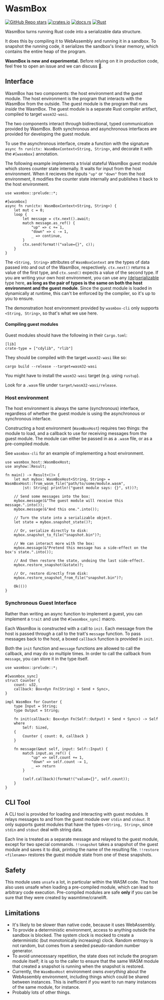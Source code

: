 # WasmBox

[![GitHub Repo stars](https://img.shields.io/github/stars/drifting-in-space/wasmbox?style=social)](https://github.com/drifting-in-space/wasmbox)
[![crates.io](https://img.shields.io/crates/v/wasmbox.svg)](https://crates.io/crates/wasmbox)
[![docs.rs](https://img.shields.io/badge/docs-release-brightgreen)](https://docs.rs/wasmbox/)
[![Rust](https://github.com/drifting-in-space/wasmbox/actions/workflows/rust.yml/badge.svg)](https://github.com/drifting-in-space/wasmbox/actions/workflows/rust.yml)

WasmBox turns running Rust code into a serializable data structure.

It does this by compiling it to WebAssembly and running it in a sandbox. To snapshot the running code, it serializes the sandbox's linear memory, which contains the entire heap of the program.

**WasmBox is new and experimental.** Before relying on it in production code, feel free to open an issue and we can discuss 🙂.

## Interface

WasmBox has two components: the host environment and the guest module. The host environment is the program that interacts with the WasmBox from the outside. The guest module is the program that runs *inside* the WasmBox. The guest module is a separate Rust compiler artifact, compiled to target `wasm32-wasi`.

The two components interact through bidirectional, typed communication provided by WasmBox. Both synchronous and asynchronous interfaces are provided for developing the guest module.

To use the asynchronous interface, create a function with the signature `async fn run(ctx: WasmBoxContext<String, String>`, and decorate it with the `#[wasmbox]` annotation.

The following example implements a trivial stateful WasmBox guest module which stores counter state internally. It waits for input from the host environment. When it recieves the inputs `"up"` or `"down"` from the host environment, it modifies the counter state internally and publishes it back to the host environment.

```rust,no_run
use wasmbox::prelude::*;

#[wasmbox]
async fn run(ctx: WasmBoxContext<String, String>) {
    let mut c = 0;
    loop {
        let message = ctx.next().await;
        match message.as_ref() {
            "up" => c += 1,
            "down" => c -= 1,
            _ => continue,
        }
        ctx.send(format!("value={}", c));
    }
}
```

The `<String, String>` attributes of `WasmBoxContext` are the types of data passed into and out of the WasmBox, respectively. `ctx.next()` returns a value of the first type, and `ctx.send()` expects a value of the second type. If you are writing your own host environment, you can use any [(de)serializable](https://serde.rs/) type here, **as long as the pair of types is the same on both the host environment and the guest module**. Since the guest module is loaded in dynamically at runtime, this can't be enforced by the compiler, so it's up to you to ensure.

The demonstration host environment provided by `wasmbox-cli` only supports `<String, String>`, so that's what we use here.

#### Compiling guest modules

Guest modules should have the following in their `Cargo.toml`:

```text
[lib]
crate-type = ["cdylib", "rlib"]
```

They should be compiled with the target `wasm32-wasi` like so:

```text
cargo build --release --target=wasm32-wasi
```

You might have to install the `wasm32-wasi` target (e.g. using `rustup`).

Look for a `.wasm` file under `target/wasm32-wasi/release`.

### Host environment

The host environment is always the same (synchronous) interface, regardless of whether the guest module is using the asynchronous or synchronous interface.

Constructing a host environment (`WasmBoxHost`) requires two things: the module to load, and a callback to use for receiving messages from the guest module. The module can either be passed in as a `.wasm` file, or as a pre-compiled module.

See `wasmbox-cli` for an example of implementing a host environment.

```rust,no_run
use wasmbox_host::WasmBoxHost;
use anyhow::Result;

fn main() -> Result<()> {
    let mut mybox: WasmBoxHost<String, String> = WasmBoxHost::from_wasm_file("path/to/some/module.wasm",
        |st: String| println!("guest module says: {}", st))?;

    // Send some messages into the box:
    mybox.message(&"The guest module will receive this message.".into());
    mybox.message(&"And this one.".into());

    // Turn the state into a serializable object.
    let state = mybox.snapshot_state()?;
    
    // Or, serialize directly to disk:
    mybox.snapshot_to_file("snapshot.bin")?;

    // We can interact more with the box:
    mybox.message(&"Pretend this message has a side-effect on the box's state.".into());

    // And then restore the state, undoing the last side-effect.
    mybox.restore_snapshot(&state)?;

    // Or, restore directly from disk:
    mybox.restore_snapshot_from_file("snapshot.bin")?;

    Ok(())
}
```

### Synchronous Guest Interface

Rather than writing an async function to implement a guest, you can implement a `trait` and use the `#[wasmbox_sync]` macro.

Each WasmBox is constructed with a call to `init`. Each message from the host is passed through a call to the trait's `message` function. To pass messages back to the host, a boxed `callback` function is provided in `init`.

Both the `init` function and `message` functions are allowed to call the callback, and may do so multiple times.
In order to call the callback from `message`, you can store it in the type itself.

```rust,no_run
use wasmbox::prelude::*;

#[wasmbox_sync]
struct Counter {
    count: u32,
    callback: Box<dyn Fn(String) + Send + Sync>,
}

impl WasmBox for Counter {
    type Input = String;
    type Output = String;

    fn init(callback: Box<dyn Fn(Self::Output) + Send + Sync>) -> Self
    where
        Self: Sized,
    {
        Counter { count: 0, callback }
    }

    fn message(&mut self, input: Self::Input) {
        match input.as_ref() {
            "up" => self.count += 1,
            "down" => self.count -= 1,
            _ => return
        }

        (self.callback)(format!("value={}", self.count));
    }
}
```

## CLI Tool

A CLI tool is provided for loading and interacting with guest modules. It relays messages to and from the guest module over `stdin` and `stdout`. It only supports guest modules that have the types `<String, String>`, since `stdin` and `stdout` deal with string data.

Each line is treated as a separate message and relayed to the guest module, except for two special commands. `!!snapshot` takes a snapshot of the guest module and saves it to disk, printing the name of the resulting file. `!!restore <filename>` restores the guest module state from one of these snapshots.

## Safety

This module uses `unsafe` a lot, in particular within the WASM code. The host also uses unsafe when loading a pre-compiled module, which can lead to arbitrary code execution. Pre-compiled modules are safe **only** if you can be sure that they were created by wasmtime/cranelift.

## Limitations

- It's likely to be slower than native code, because it uses WebAssembly.
- To provide a deterministic environment, access to anything outside the sandbox is blocked. The system clock is mocked to create a deterministic (but monotonically increasing) clock. Random entropy is not random, but comes from a seeded pseudo-random number generator.
- To avoid unnecessary repetition, the state does not include the program module itself; it is up to the caller to ensure that the same WASM module that created a snapshot is running when the snapshot is restored.
- Currently, the `WasmBoxHost` environment owns *everything* about the WebAssembly environment, including things which could be shared between instances. This is inefficient if you want to run many instances of the same module, for instance.
- Probably lots of other things.
